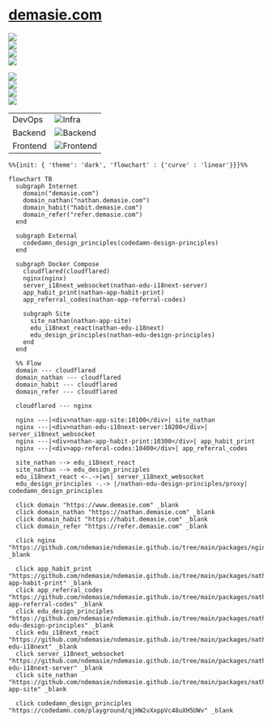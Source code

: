# [demasie.com](https://demasie.com)

<a href="https://www.demasie.com"><img src="https://img.shields.io/website.svg?label=demasie.com&url=http%3A%2F%2Fwww.demasie.com/health"/></a><br/>
<a href="https://nathan.demasie.com"><img src="https://img.shields.io/website.svg?label=nathan.demasie.com&url=http%3A%2F%2Fnathan.demasie.com/health"/></a><br/>
<a href="https://habit.demasie.com"><img src="https://img.shields.io/website.svg?label=habit.demasie.com&url=http%3A%2F%2Fhabit.demasie.com/health"/></a><br/>
<a href="https://refer.demasie.com"><img src="https://img.shields.io/website.svg?label=refer.demasie.com&url=http%3A%2F%2Frefer.demasie.com/health"/></a><br/>

<img src="https://img.shields.io/website.svg?label=nathan-app-site&url=http%3A%2F%2Fnathan-app-site.demasie.com/health"/><br/>
<img src="https://img.shields.io/website.svg?label=nathan-edu-i18next-server&url=http%3A%2F%2Fnathan-edu-i18next-server.demasie.com/health"/><br/>
<img src="https://img.shields.io/website.svg?label=nathan-app-habit-print&url=http%3A%2F%2Fnathan-app-habit-print.demasie.com/health"/><br/>
<img src="https://img.shields.io/website.svg?label=nathan-app-referral-codes&url=http%3A%2F%2Fnathan-app-referral-codes.demasie.com/health"/><br/>

<!-- ![GitHub Workflow Status](https://img.shields.io/github/actions/workflow/status/ndemasie/ndemasie.github.io/deploy-ec2.yml) -->

|          |                                                                             |
| -------- | --------------------------------------------------------------------------- |
| DevOps   | ![Infra](https://skillicons.dev/icons?i=cloudflare,raspberrypi,docker)<br/> |
| Backend  | ![Backend](https://skillicons.dev/icons?i=nginx,nodejs)<br/>                |
| Frontend | ![Frontend](https://skillicons.dev/icons?i=astro,react,vue,svelte,lit)<br/> |

```mermaid
%%{init: { 'theme': 'dark', 'flowchart' : {'curve' : 'linear'}}}%%

flowchart TB
  subgraph Internet
    domain("demasie.com")
    domain_nathan("nathan.demasie.com")
    domain_habit("habit.demasie.com")
    domain_refer("refer.demasie.com")
  end

  subgraph External
    codedamn_design_principles(codedamn-design-principles)
  end

  subgraph Docker Compose
    cloudflared(cloudflared)
    nginx(nginx)
    server_i18next_websocket(nathan-edu-i18next-server)
    app_habit_print(nathan-app-habit-print)
    app_referral_codes(nathan-app-referral-codes)

    subgraph Site
      site_nathan(nathan-app-site)
      edu_i18next_react(nathan-edu-i18next)
      edu_design_principles(nathan-edu-design-principles)
    end
  end

  %% Flow
  domain --- cloudflared
  domain_nathan --- cloudflared
  domain_habit --- cloudflared
  domain_refer --- cloudflared

  cloudflared --- nginx

  nginx ---|<div>nathan-app-site:10100</div>| site_nathan
  nginx ---|<div>nathan-edu-i18next-server:10200</div>| server_i18next_websocket
  nginx ---|<div>nathan-app-habit-print:10300</div>| app_habit_print
  nginx ---|<div>app-referal-codes:10400</div>| app_referral_codes

  site_nathan --> edu_i18next_react
  site_nathan --> edu_design_principles
  edu_i18next_react <-.->|ws| server_i18next_websocket
  edu_design_principles -.-> |/nathan-edu-design-principles/proxy| codedamn_design_principles

  click domain "https://www.demasie.com" _blank
  click domain_nathan "https://nathan.demasie.com" _blank
  click domain_habit "https://habit.demasie.com" _blank
  click domain_refer "https://refer.demasie.com" _blank

  click nginx "https://github.com/ndemasie/ndemasie.github.io/tree/main/packages/nginx" _blank

  click app_habit_print "https://github.com/ndemasie/ndemasie.github.io/tree/main/packages/nathan-app-habit-print" _blank
  click app_referral_codes "https://github.com/ndemasie/ndemasie.github.io/tree/main/packages/nathan-app-referral-codes" _blank
  click edu_design_principles "https://github.com/ndemasie/ndemasie.github.io/tree/main/packages/nathan-edu-design-principles" _blank
  click edu_i18next_react "https://github.com/ndemasie/ndemasie.github.io/tree/main/packages/nathan-edu-i18next" _blank
  click server_i18next_websocket "https://github.com/ndemasie/ndemasie.github.io/tree/main/packages/nathan-edu-i18next-server" _blank
  click site_nathan "https://github.com/ndemasie/ndemasie.github.io/tree/main/packages/nathan-app-site" _blank

  click codedamn_design_principles "https://codedamn.com/playground/qjHW2vXxppVc48uXH5UWv" _blank
```
